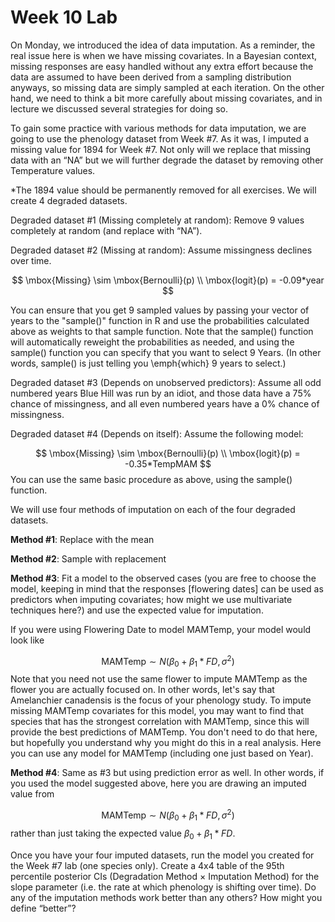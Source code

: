 Week 10 Lab
========================================================

On Monday, we introduced the idea of data imputation. As a reminder, the real issue here is when we have missing covariates. In a Bayesian context, missing responses are easy handled without any extra effort because the data are assumed to have been derived from a sampling distribution anyways, so missing data are simply sampled at each iteration. On the other hand, we need to think a bit more carefully about missing covariates, and in lecture we discussed several strategies for doing so.

To gain some practice with various methods for data imputation, we are going to use the phenology dataset from Week #7. As it was, I imputed a missing value for 1894 for Week #7. Not only will we replace that missing data with an “NA” but we will further degrade the dataset by removing other Temperature values. 

*The 1894 value should be permanently removed for all exercises. We will create 4 degraded datasets.

Degraded dataset #1 (Missing completely at random): Remove 9 values completely at random (and replace with “NA”).

Degraded dataset #2 (Missing at random): Assume missingness declines over time.

$$
\mbox{Missing} \sim \mbox{Bernoulli}(p) \\
\mbox{logit}(p) = -0.09*year
$$

You can ensure that you get 9 sampled values by passing your vector of years to the "sample()" function in R and use the probabilities calculated above as weights to that sample function. Note that the sample() function will automatically reweight the probabilities as needed, and using the sample() function you can specify that you want to select 9 Years. (In other words, sample() is just telling you \emph{which} 9 years to select.)

Degraded dataset #3 (Depends on unobserved predictors): Assume all odd numbered years Blue Hill was run by an idiot, and those data have a 75% chance of missingness, and all even numbered years have a 0% chance of missingness.

Degraded dataset #4 (Depends on itself): Assume the following model:

$$
\mbox{Missing} \sim \mbox{Bernoulli}(p) \\
\mbox{logit}(p) = -0.35*TempMAM
$$
You can use the same basic procedure as above, using the sample() function.

We will use four methods of imputation on each of the four degraded datasets.

**Method #1**: Replace with the mean

**Method #2**: Sample with replacement

**Method #3**: Fit a model to the observed cases (you are free to choose the model, keeping in mind that the responses [flowering dates] can be used as predictors when imputing covariates; how might we use multivariate techniques here?) and use the expected value for imputation.

If you were using Flowering Date to model MAMTemp, your model would look like

$$
\mbox{MAMTemp} \sim N(\beta_{0} + \beta_{1}*FD,\sigma^{2})
$$
Note that you need not use the same flower to impute MAMTemp as the flower you are actually focused on. In other words, let's say that Amelanchier canadensis is the focus of your phenology study. To impute missing MAMTemp covariates for this model, you may want to find that species that has the strongest correlation with MAMTemp, since this will provide the best predictions of MAMTemp. You don't need to do that here, but hopefully you understand why you might do this in a real analysis. Here you can use any model for MAMTemp (including one just based on Year).

**Method #4**: Same as #3 but using prediction error as well. In other words, if you used the model suggested above, here you are drawing an imputed value from

$$
\mbox{MAMTemp} \sim N(\beta_{0}+\beta_{1}*FD,\sigma^{2})
$$
rather than just taking the expected value $\beta_{0}+\beta_{1}*FD$.

Once you have your four imputed datasets, run the model you created for the Week #7 lab (one species only). Create a 4x4 table of the 95th percentile posterior CIs (Degradation Method $\times$ Imputation Method) for the slope parameter (i.e. the rate at which phenology is shifting over time). Do any of the imputation methods work better than any others? How might you define “better”?
